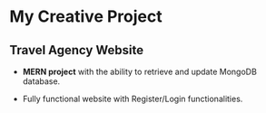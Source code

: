 # My Creative Project

## Travel Agency Website

- **MERN project** with the ability to retrieve and update MongoDB database. 

- Fully functional website with Register/Login functionalities. 
